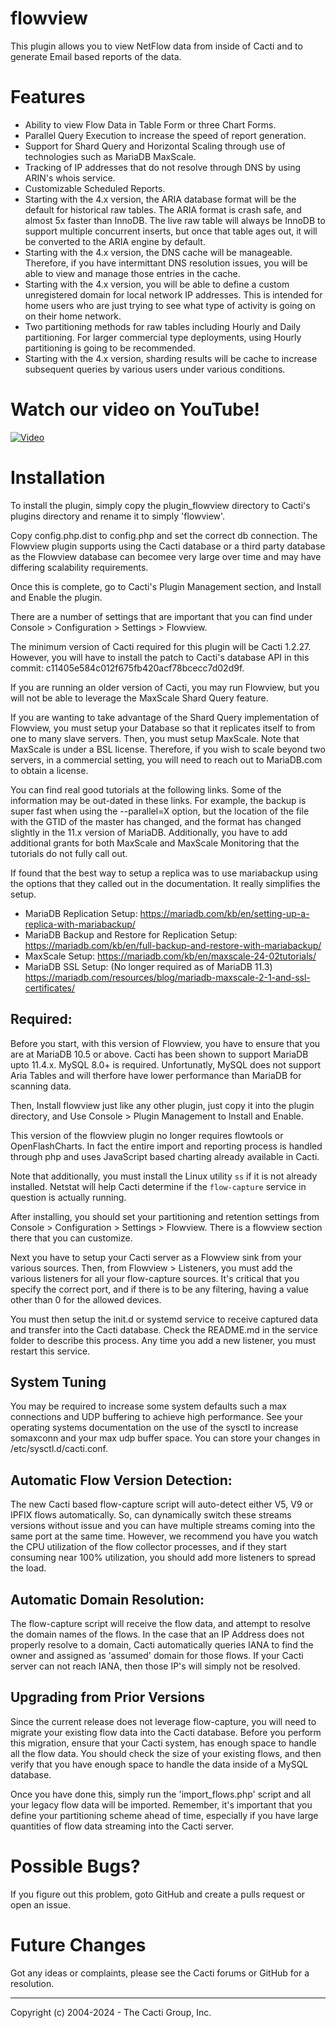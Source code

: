 # flowview

This plugin allows you to view NetFlow data from inside of Cacti and 
to generate Email based reports of the data.

# Features

* Ability to view Flow Data in Table Form or three Chart Forms.
* Parallel Query Execution to increase the speed of report generation.
* Support for Shard Query and Horizontal Scaling through use of technologies 
  such as MariaDB MaxScale.
* Tracking of IP addresses that do not resolve through DNS by using ARIN's
  whois service.
* Customizable Scheduled Reports.
* Starting with the 4.x version, the ARIA database format will be the default
  for historical raw tables.  The ARIA format is crash safe, and almost
  5x faster than InnoDB.  The live raw table will always be InnoDB to support
  multiple concurrent inserts, but once that table ages out, it will be
  converted to the ARIA engine by default.
* Starting with the 4.x version, the DNS cache will be manageable.  Therefore,
  if you have intermittant DNS resolution issues, you will be able to view 
  and manage those entries in the cache.
* Starting with the 4.x version, you will be able to define a custom unregistered
  domain for local network IP addresses.  This is intended for home users who
  are just trying to see what type of activity is going on on their home
  network.
* Two partitioning methods for raw tables including Hourly and Daily partitioning.
  For larger commercial type deployments, using Hourly partitioning is going
  to be recommended.
* Starting with the 4.x version, sharding results will be cache to increase
  subsequent queries by various users under various conditions.


# Watch our video on YouTube!

[![Video ](http://img.youtube.com/vi/Kic-nY-RThA/0.jpg)](https://youtu.be/Kic-nY-RThA "Flowview Video")



# Installation

To install the plugin, simply copy the plugin_flowview directory to Cacti's plugins
directory and rename it to simply 'flowview'.

Copy config.php.dist to config.php and set the correct db connection.  The
Flowview plugin supports using the Cacti database or a third party database
as the Flowview database can becomee very large over time and may have
differing scalability requirements.

Once this is complete, go to Cacti's Plugin Management section, and Install 
and Enable the plugin.

There are a number of settings that are important that you can find under
Console > Configuration > Settings > Flowview.

The minimum version of Cacti required for this plugin will be Cacti 1.2.27.
However, you will have to install the patch to Cacti's database API in this
commit: c11405e584c012f675fb420acf78bcecc7d02d9f.

If you are running an older version of Cacti, you may run Flowview, but you
will not be able to leverage the MaxScale Shard Query feature.

If you are wanting to take advantage of the Shard Query implementation of 
Flowview, you must setup your Database so that it replicates itself to
from one to many slave servers.  Then,  you must setup MaxScale.  Note that
MaxScale is under a BSL license.  Therefore, if you wish to scale beyond
two servers, in a commercial setting, you will need to reach out to MariaDB.com
to obtain a license.

You can find real good tutorials at the following links.  Some of the information
may be out-dated in these links.  For example, the backup is super fast when
using the --parallel=X option, but the location of the file with the GTID of
the master has changed, and the format has changed slightly in the 11.x version
of MariaDB.  Additionally, you have to add additional grants for both MaxScale
and MaxScale Monitoring that the tutorials do not fully call out.

If found that the best way to setup a replica was to use mariabackup using the
options that they called out in the documentation.  It really simplifies the
setup.

* MariaDB Replication Setup:
https://mariadb.com/kb/en/setting-up-a-replica-with-mariabackup/
* MariaDB Backup and Restore for Replication Setup:
https://mariadb.com/kb/en/full-backup-and-restore-with-mariabackup/
* MaxScale Setup:
https://mariadb.com/kb/en/maxscale-24-02tutorials/
* MariaDB SSL Setup: (No longer required as of MariaDB 11.3)
https://mariadb.com/resources/blog/mariadb-maxscale-2-1-and-ssl-certificates/

## Required:

Before you start, with this version of Flowview, you have to ensure that you are
at MariaDB 10.5 or above.  Cacti has been shown to support MariaDB upto 11.4.x. 
MySQL 8.0+ is required. Unfortunatly, MySQL does not support Aria Tables and will
therfore have lower performance than MariaDB for scanning data.

Then, Install flowview just like any other plugin, just copy it into the plugin
directory, and Use Console > Plugin Management to Install and Enable.

This version of the flowview plugin no longer requires flowtools or
OpenFlashCharts.  In fact the entire import and reporting process is handled
through php and uses JavaScript based charting already available in Cacti.

Note that additionally, you must install the Linux utility `ss` if it is
not already installed.  Netstat will help Cacti determine if the `flow-capture`
service in question is actually running.

After installing, you should set your partitioning and retention settings from
Console > Configuration > Settings > Flowview.  There is a flowview section there
that you can customize.

Next you have to setup your Cacti server as a Flowview sink from your various
sources.  Then, from Flowview > Listeners, you must add the various listeners
for all your flow-capture sources.  It's critical that you specify the correct
port, and if there is to be any filtering, having a value other than 0 for the
allowed devices.

You must then setup the init.d or systemd service to receive captured data and
transfer into the Cacti database.  Check the README.md in the service folder to
describe this process.  Any time you add a new listener, you must restart this
service.

## System Tuning

You may be required to increase some system defaults such a max connections
and UDP buffering to achieve high performance.  See your operating systems
documentation on the use of the sysctl to increase somaxconn and your 
max udp buffer space.  You can store your changes in /etc/sysctl.d/cacti.conf. 

## Automatic Flow Version Detection:

The new Cacti based flow-capture script will auto-detect either V5, V9 or IPFIX
flows automatically.  So, can dynamically switch these streams versions without
issue and you can have multiple streams coming into the same port at the same
time.  However, we recommend you have you watch the CPU utilization of the 
flow collector processes, and if they start consuming near 100% utilization,
you should add more listeners to spread the load.

## Automatic Domain Resolution:

The flow-capture script will receive the flow data, and attempt to resolve the
domain names of the flows.  In the case that an IP Address does not properly
resolve to a domain, Cacti automatically queries IANA to find the owner and
assigned as 'assumed' domain for those flows.  If your Cacti server can not
reach IANA, then those IP's will simply not be resolved.

## Upgrading from Prior Versions

Since the current release does not leverage flow-capture, you will need to
migrate your existing flow data into the Cacti database.  Before you perform
this migration, ensure that your Cacti system, has enough space to handle all
the flow data.  You should check the size of your existing flows, and then
verify that you have enough space to handle the data inside of a MySQL database.

Once you have done this, simply run the 'import_flows.php' script and all your
legacy flow data will be imported.  Remember, it's important that you define
your partitioning scheme ahead of time, especially if you have large quantities
of flow data streaming into the Cacti server.

# Possible Bugs?

If you figure out this problem, goto GitHub and create a pulls request or open
an issue.

# Future Changes

Got any ideas or complaints, please see the Cacti forums or GitHub for a
resolution.

-----------------------------------------------
Copyright (c) 2004-2024 - The Cacti Group, Inc.

